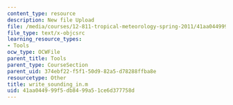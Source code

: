 ```yaml
---
content_type: resource
description: New file Upload
file: /media/courses/12-811-tropical-meteorology-spring-2011/41aa044999f5db8499a51ce6d377758d_write_sounding_in.m
file_type: text/x-objcsrc
learning_resource_types:
- Tools
ocw_type: OCWFile
parent_title: Tools
parent_type: CourseSection
parent_uid: 374ebf22-f5f1-50d9-82a5-d78288ffba8e
resourcetype: Other
title: write_sounding_in.m
uid: 41aa0449-99f5-db84-99a5-1ce6d377758d
---
```

